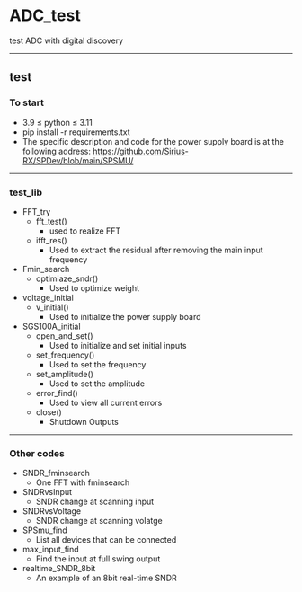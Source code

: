 # ADC_test
test ADC with digital discovery

---
## test
### To start
* 3.9 ≤ python ≤ 3.11
* pip install -r requirements.txt
* The specific description and code for the power supply board is at the following address:
https://github.com/Sirius-RX/SPDev/blob/main/SPSMU/

---
### test_lib
- FFT_try
  - fft_test()
    - used to realize FFT
  - ifft_res()
    - Used to extract the residual after removing the main input frequency
- Fmin_search
  - optimiaze_sndr()
    - Used to optimize weight
- voltage_initial
  - v_initial()
    - Used to initialize the power supply board
- SGS100A_initial
  - open_and_set()
    - Used to initialize and set initial inputs
  - set_frequency()
    - Used to set the frequency
  - set_amplitude()
    - Used to set the amplitude
  - error_find()
    - Used to view all current errors
  - close()
    - Shutdown Outputs

---
### Other codes
- SNDR_fminsearch
  - One FFT with fminsearch
- SNDRvsInput
  - SNDR change at scanning input
- SNDRvsVoltage
  - SNDR change at scanning volatge
- SPSmu_find
  - List all devices that can be connected
- max_input_find
  - Find the input at full swing output
- realtime_SNDR_8bit
  - An example of an 8bit real-time SNDR



